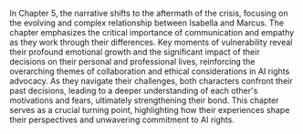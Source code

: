 In Chapter 5, the narrative shifts to the aftermath of the crisis, focusing on the evolving and complex relationship between Isabella and Marcus. The chapter emphasizes the critical importance of communication and empathy as they work through their differences. Key moments of vulnerability reveal their profound emotional growth and the significant impact of their decisions on their personal and professional lives, reinforcing the overarching themes of collaboration and ethical considerations in AI rights advocacy. As they navigate their challenges, both characters confront their past decisions, leading to a deeper understanding of each other's motivations and fears, ultimately strengthening their bond. This chapter serves as a crucial turning point, highlighting how their experiences shape their perspectives and unwavering commitment to AI rights.
